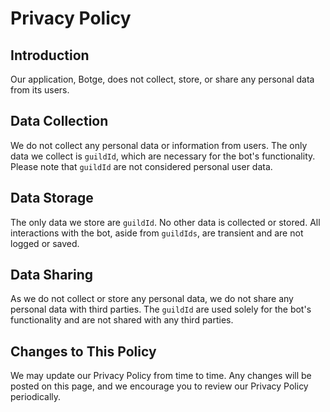 # Privacy Policy

## Introduction

Our application, Botge, does not collect, store, or share any personal data from its users.

## Data Collection

We do not collect any personal data or information from users. The only data we collect is `guildId`, which are necessary for the bot's functionality. Please note that `guildId` are not considered personal user data.

## Data Storage

The only data we store are `guildId`. No other data is collected or stored. All interactions with the bot, aside from `guildIds`, are transient and are not logged or saved.

## Data Sharing

As we do not collect or store any personal data, we do not share any personal data with third parties. The `guildId` are used solely for the bot's functionality and are not shared with any third parties.

## Changes to This Policy

We may update our Privacy Policy from time to time. Any changes will be posted on this page, and we encourage you to review our Privacy Policy periodically.